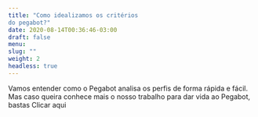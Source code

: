 ```yaml
---
title: "Como idealizamos os critérios
do pegabot?"
date: 2020-08-14T00:36:46-03:00
draft: false
menu:
slug: ""
weight: 2
headless: true
---
```

Vamos entender como o Pegabot analisa os perfis de forma rápida e fácil. Mas caso queira conhece mais o nosso trabalho para dar vida ao Pegabot, bastas Clicar aqui
